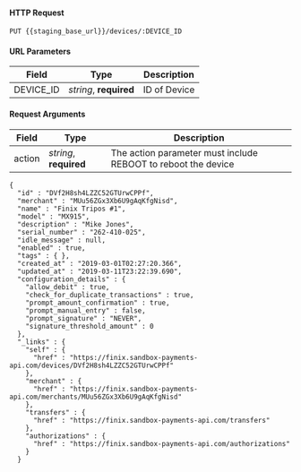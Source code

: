 #### HTTP Request

`PUT {{staging_base_url}}/devices/:DEVICE_ID`

#### URL Parameters

Field | Type | Description
----- | ---- | -----------
DEVICE_ID | *string*, **required** | ID of Device


#### Request Arguments
Field | Type | Description
----- | ---- | -----------
action | *string*, **required** | The action parameter must include REBOOT to reboot the device


```
{
  "id" : "DVf2H8sh4LZZC52GTUrwCPPf",
  "merchant" : "MUu56ZGx3Xb6U9gAqKfgNisd",
  "name" : "Finix Tripos #1",
  "model" : "MX915",
  "description" : "Mike Jones",
  "serial_number" : "262-410-025",
  "idle_message" : null,
  "enabled" : true,
  "tags" : { },
  "created_at" : "2019-03-01T02:27:20.366",
  "updated_at" : "2019-03-11T23:22:39.690",
  "configuration_details" : {
    "allow_debit" : true,
    "check_for_duplicate_transactions" : true,
    "prompt_amount_confirmation" : true,
    "prompt_manual_entry" : false,
    "prompt_signature" : "NEVER",
    "signature_threshold_amount" : 0
  },
  "_links" : {
    "self" : {
      "href" : "https://finix.sandbox-payments-api.com/devices/DVf2H8sh4LZZC52GTUrwCPPf"
    },
    "merchant" : {
      "href" : "https://finix.sandbox-payments-api.com/merchants/MUu56ZGx3Xb6U9gAqKfgNisd"
    },
    "transfers" : {
      "href" : "https://finix.sandbox-payments-api.com/transfers"
    },
    "authorizations" : {
      "href" : "https://finix.sandbox-payments-api.com/authorizations"
    }
  }
  ```   
